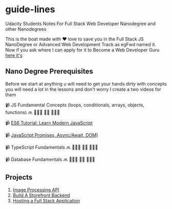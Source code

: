 # guide-lines

Udacity Students Notes For Full Stack Web Developer Nanodegree and other Nanodegrees


<Tip>This is the boat made with ❤️ love to save you in the Full Stack JS NanoDegree or Advanced Web Development Track as egFwd named it. Now if you ask where I can apply for it to Become a Web Developer Guru <a href="https://egfwd.com/specializtion/advanced-web-development/">here it's</a></Tip>


## Nano Degree Prerequisites

Before we start at anything u will need to get your hands dirty with concepts you will need a lot in the lessons and don't worry I create a two videos for them

📹  JS Fundamental Concepts (loops, conditionals, arrays, objects, functions) 🔜 👨🏻‍💻 🤌🏻 🤷🏻‍♂️

📹  [ES6 Tutorial: Learn Modern JavaScript](https://www.youtube.com/playlist?list=PLLWuK602vNiVnYxkrT7qbFSictc9nJeiX)

📹  [JavaScript Promises, Async/Await, DOM)](https://www.youtube.com/watch?v=dD5hv6v4d7I)

📹  TypeScript Fundamentals 🔜 👨🏻‍💻 🤌🏻 🤷🏻‍♂️

📹  Database Fundamentals 🔜 👨🏻‍💻 🤌🏻 🤷🏻‍♂️

## Projects

1. [Image Processing API](./projects/image-processing-api.md)
2. [Build A Storefront Backend](./projects/storefront-backend.md)
3. [Hosting a Full Stack Application](./projects/full-stack-app.md)
